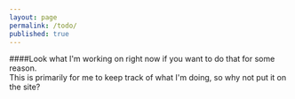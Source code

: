 ```yaml
---
layout: page
permalink: /todo/
published: true
---
```


####Look what I'm working on right now if you want to do that for some reason. <br/> This is primarily for me to keep track of what I'm doing, so why not put it on the site?